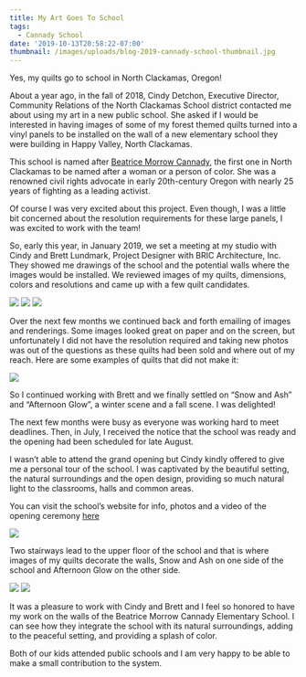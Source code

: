 ```yaml
---
title: My Art Goes To School
tags:
  - Cannady School
date: '2019-10-13T20:58:22-07:00'
thumbnail: /images/uploads/blog-2019-cannady-school-thumbnail.jpg
---
```

Yes, my quilts go to school in North Clackamas, Oregon!

About a year ago, in the fall of 2018, Cindy Detchon, Executive Director, Community Relations of the North Clackamas School district contacted me about using my art in a new public school.  She asked if I would be interested in having images of some of my forest themed quilts turned into a vinyl panels to be installed on the wall of a new elementary school they were building in Happy Valley, North Clackamas.

This school is named after [Beatrice Morrow Cannady](https://en.wikipedia.org/wiki/Beatrice_Morrow_Cannady), the first one in North Clackamas to be named after a woman or a person of color. She was a renowned civil rights advocate in early 20th-century Oregon with nearly 25 years of fighting as a leading activist.

Of course I was very excited about this project. Even though, I was a little bit concerned about the resolution requirements for these large panels, I was excited to work with the team!

So, early this year, in January 2019, we set a meeting at my studio with Cindy and Brett Lundmark, Project Designer with BRIC Architecture, Inc. They showed me drawings of the school and the potential walls where the images would be installed. We reviewed images of my quilts, dimensions, colors and resolutions and came up with a few quilt candidates.

<img class="img-responsive" src="/images/uploads/blog-2019-Cannady-school-1.jpg">

<img class="img-responsive" src="/images/uploads/blog-2019-Cannady-school-2.jpg">

<img class="img-responsive" src="/images/uploads/blog-2019-Cannady-school-3.jpg">



Over the next few months we continued back and forth emailing of images and renderings.  Some images looked great on paper and on the screen, but unfortunately I did not have the resolution required and taking new photos was out of the questions as these quilts had been sold and where out of my reach.  Here are some examples of quilts  that did not make it:

<img class="img-responsive" src="/images/uploads/blog-2019-Cannady-school-4.jpg">

So I continued working with Brett and we finally settled on “Snow and Ash” and “Afternoon Glow”, a winter scene and a fall scene.  I was delighted!

The next few months were busy as everyone was working hard to meet deadlines. Then, in July, I received the notice that the school was ready and the opening had been scheduled for late August.

I wasn’t able to attend the grand opening but Cindy kindly offered to give me a personal tour of the school. I was captivated by the beautiful setting, the natural surroundings and the open design, providing so much natural light to the classrooms, halls and common areas.

You can visit the school’s website for info, photos and a video of the opening ceremony [here](https://www.nclack.k12.or.us/bmc) 

<img class="img-responsive" src="/images/uploads/blog-2019-Cannady-school-5.jpg">

Two stairways lead to the upper floor of the school and that is where images of my quilts decorate the walls, Snow and Ash on one side of the school and Afternoon Glow on the other side.  

<img class="img-responsive" src="/images/uploads/blog-2019-Cannady-school-6.jpg">

<img class="img-responsive" src="/images/uploads/blog-2019-Cannady-school-7.jpg">

It was a pleasure to work with Cindy and Brett and I feel so honored to have my work on the walls of the Beatrice Morrow Cannady Elementary School.  I can see how they integrate the school with its natural surroundings, adding to the peaceful setting, and providing a splash of color.

Both of our kids attended public schools and I am very happy to be able to make a small contribution to the system.
